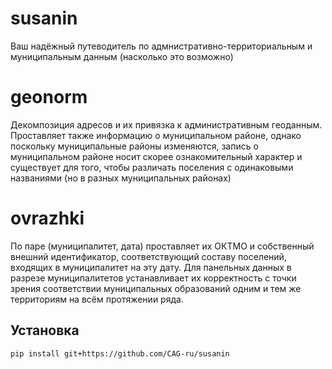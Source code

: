 # susanin
Ваш надёжный путеводитель по адмнистративно-территориальным и муниципальным данным (насколько это возможно)

# geonorm

Декомпозиция адресов и их привязка к административным геоданным.
Проставляет также информацию о муниципальном районе, однако поскольку муниципальные районы изменяются,
запись о муниципальном районе носит скорее ознакомительный характер и существует для того, чтобы различать
поселения с одинаковыми названиями (но в разных муниципальных районах)

# ovrazhki

По паре (муниципалитет, дата) проставляет их ОКТМО и собственный внешний идентификатор,
соответствующий составу поселений, входящих в муниципалитет на эту дату.
Для панельных данных в разрезе муниципалитетов устанавливает их корректность с точки 
зрения соответствии муниципальных образований одним и тем же территориям на всём протяжении ряда.

## Установка

```shell
pip install git+https://github.com/CAG-ru/susanin
```
